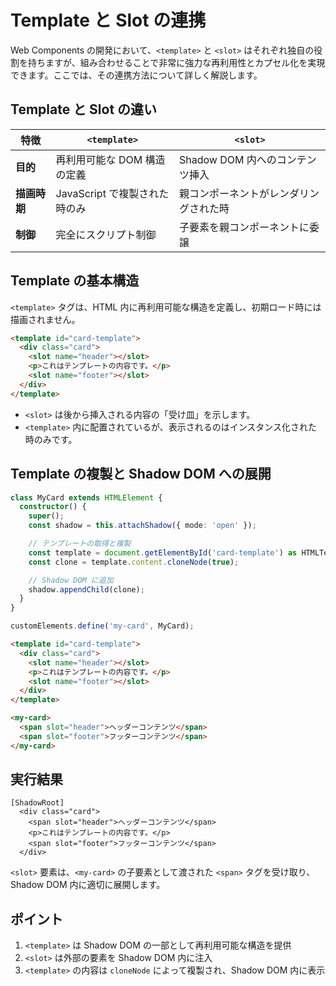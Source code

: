 # Template と Slot の連携

Web Components の開発において、`<template>` と `<slot>` はそれぞれ独自の役割を持ちますが、組み合わせることで非常に強力な再利用性とカプセル化を実現できます。ここでは、その連携方法について詳しく解説します。

## Template と Slot の違い

| 特徴             | `<template>`                      | `<slot>`                         |
|------------------|----------------------------------|----------------------------------|
| **目的**        | 再利用可能な DOM 構造の定義       | Shadow DOM 内へのコンテンツ挿入  |
| **描画時期**    | JavaScript で複製された時のみ     | 親コンポーネントがレンダリングされた時 |
| **制御**        | 完全にスクリプト制御              | 子要素を親コンポーネントに委譲    |

## Template の基本構造

`<template>` タグは、HTML 内に再利用可能な構造を定義し、初期ロード時には描画されません。

```html
<template id="card-template">
  <div class="card">
    <slot name="header"></slot>
    <p>これはテンプレートの内容です。</p>
    <slot name="footer"></slot>
  </div>
</template>
```

- `<slot>` は後から挿入される内容の「受け皿」を示します。
- `<template>` 内に配置されているが、表示されるのはインスタンス化された時のみです。

## Template の複製と Shadow DOM への展開

```ts
class MyCard extends HTMLElement {
  constructor() {
    super();
    const shadow = this.attachShadow({ mode: 'open' });

    // テンプレートの取得と複製
    const template = document.getElementById('card-template') as HTMLTemplateElement;
    const clone = template.content.cloneNode(true);

    // Shadow DOM に追加
    shadow.appendChild(clone);
  }
}

customElements.define('my-card', MyCard);
```

```html
<template id="card-template">
  <div class="card">
    <slot name="header"></slot>
    <p>これはテンプレートの内容です。</p>
    <slot name="footer"></slot>
  </div>
</template>

<my-card>
  <span slot="header">ヘッダーコンテンツ</span>
  <span slot="footer">フッターコンテンツ</span>
</my-card>
```

## 実行結果
```
[ShadowRoot]
  <div class="card">
    <span slot="header">ヘッダーコンテンツ</span>
    <p>これはテンプレートの内容です。</p>
    <span slot="footer">フッターコンテンツ</span>
  </div>
```

`<slot>` 要素は、`<my-card>` の子要素として渡された `<span>` タグを受け取り、Shadow DOM 内に適切に展開します。

## ポイント
1. `<template>` は Shadow DOM の一部として再利用可能な構造を提供
2. `<slot>` は外部の要素を Shadow DOM 内に注入
3. `<template>` の内容は `cloneNode` によって複製され、Shadow DOM 内に表示

